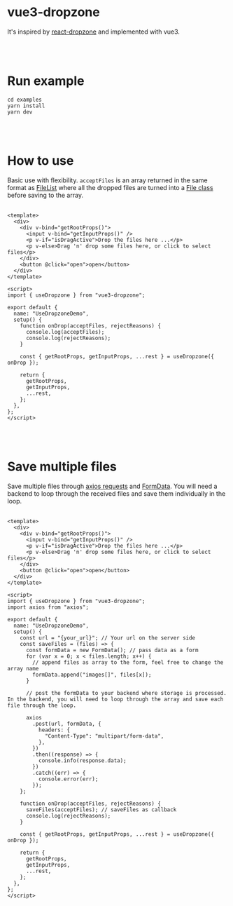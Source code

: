 # vue3-dropzone

It's inspired by [react-dropzone](https://github.com/react-dropzone/react-dropzone) and implemented with vue3.

<br>
<br>

# Run example

```
cd examples
yarn install
yarn dev
```

<br>
<br>

# How to use

Basic use with flexibility. `acceptFiles` is an array returned in the same format as [FileList](https://developer.mozilla.org/en-US/docs/Web/API/FileList) where all the dropped files are turned into a [File class](https://developer.mozilla.org/en-US/docs/Web/API/File) before saving to the array.
<br>
<br>

```vue
<template>
  <div>
    <div v-bind="getRootProps()">
      <input v-bind="getInputProps()" />
      <p v-if="isDragActive">Drop the files here ...</p>
      <p v-else>Drag 'n' drop some files here, or click to select files</p>
    </div>
    <button @click="open">open</button>
  </div>
</template>

<script>
import { useDropzone } from "vue3-dropzone";

export default {
  name: "UseDropzoneDemo",
  setup() {
    function onDrop(acceptFiles, rejectReasons) {
      console.log(acceptFiles);
      console.log(rejectReasons);
    }

    const { getRootProps, getInputProps, ...rest } = useDropzone({ onDrop });

    return {
      getRootProps,
      getInputProps,
      ...rest,
    };
  },
};
</script>
```

<br>
<br>

# Save multiple files

Save multiple files through [axios requests](https://github.com/axios/axios) and [FormData](https://developer.mozilla.org/en-US/docs/Web/API/FormData). You will need a backend to loop through the received files and save them individually in the loop.
<br>
<br>

```vue
<template>
  <div>
    <div v-bind="getRootProps()">
      <input v-bind="getInputProps()" />
      <p v-if="isDragActive">Drop the files here ...</p>
      <p v-else>Drag 'n' drop some files here, or click to select files</p>
    </div>
    <button @click="open">open</button>
  </div>
</template>

<script>
import { useDropzone } from "vue3-dropzone";
import axios from "axios";

export default {
  name: "UseDropzoneDemo",
  setup() {
    const url = "{your_url}"; // Your url on the server side
    const saveFiles = (files) => {
      const formData = new FormData(); // pass data as a form
      for (var x = 0; x < files.length; x++) {
        // append files as array to the form, feel free to change the array name
        formData.append("images[]", files[x]);
      }

      // post the formData to your backend where storage is processed. In the backend, you will need to loop through the array and save each file through the loop.

      axios
        .post(url, formData, {
          headers: {
            "Content-Type": "multipart/form-data",
          },
        })
        .then((response) => {
          console.info(response.data);
        })
        .catch((err) => {
          console.error(err);
        });
    };

    function onDrop(acceptFiles, rejectReasons) {
      saveFiles(acceptFiles); // saveFiles as callback
      console.log(rejectReasons);
    }

    const { getRootProps, getInputProps, ...rest } = useDropzone({ onDrop });

    return {
      getRootProps,
      getInputProps,
      ...rest,
    };
  },
};
</script>
```
